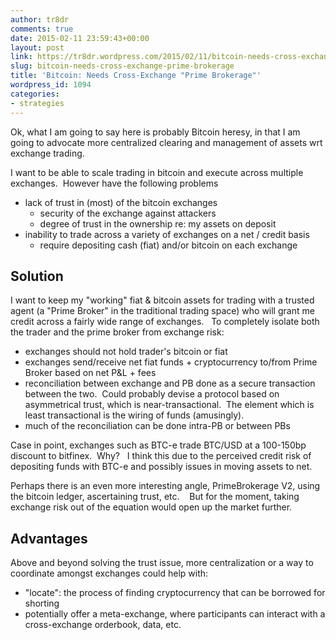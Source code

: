 ```yaml
---
author: tr8dr
comments: true
date: 2015-02-11 23:59:43+00:00
layout: post
link: https://tr8dr.wordpress.com/2015/02/11/bitcoin-needs-cross-exchange-prime-brokerage/
slug: bitcoin-needs-cross-exchange-prime-brokerage
title: 'Bitcoin: Needs Cross-Exchange "Prime Brokerage"'
wordpress_id: 1094
categories:
- strategies
---
```


Ok, what I am going to say here is probably Bitcoin heresy, in that I am going to advocate more centralized clearing and management of assets wrt exchange trading.

I want to be able to scale trading in bitcoin and execute across multiple exchanges.  However have the following problems



	
  * lack of trust in (most) of the bitcoin exchanges	
    * security of the exchange against attackers
    * degree of trust in the ownership re: my assets on deposit	
  * inability to trade across a variety of exchanges on a net / credit basis
    * require depositing cash (fiat) and/or bitcoin on each exchange


## Solution

I want to keep my "working" fiat & bitcoin assets for trading with a trusted agent (a "Prime Broker" in the traditional trading space) who will grant me credit across a fairly wide range of exchanges.   To completely isolate both the trader and the prime broker from exchange risk:

  * exchanges should not hold trader's bitcoin or fiat
  * exchanges send/receive net fiat funds + cryptocurrency to/from Prime Broker based on net P&L + fees
  * reconciliation between exchange and PB done as a secure transaction between the two.  Could probably devise a protocol based on asymmetrical trust, which is near-transactional.  The element which is least transactional is the wiring of funds (amusingly).
  * much of the reconciliation can be done intra-PB or between PBs


Case in point, exchanges such as BTC-e trade BTC/USD at a 100-150bp discount to bitfinex.  Why?   I think this due to the perceived credit risk of depositing funds with BTC-e and possibly issues in moving assets to net.

Perhaps there is an even more interesting angle, PrimeBrokerage V2, using the bitcoin ledger, ascertaining trust, etc.    But for the moment, taking exchange risk out of the equation would open up the market further.

## Advantages

Above and beyond solving the trust issue, more centralization or a way to coordinate amongst exchanges could help with:

	
  * "locate": the process of finding cryptocurrency that can be borrowed for shorting
  * potentially offer a meta-exchange, where participants can interact with a cross-exchange orderbook, data, etc.

